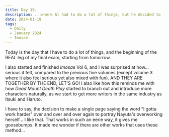 ```yaml
---
title: Day 19.
description: ...where Al had to do a lot of things, but he decided to finish Imosae instead.
date: 2024-01-19
tags: 
  - Daily
  - January 2024
  - Imosae
---
```


Today is the day that I have to do a lot of things, and the beginning of the REAL leg of my final exam, starting from tomorrow.

I also started and finished *Imosae* Vol 6, and I was surprised at how... serious it felt, compared to the previous five volumes (except volume 3 where it also feel serious yet also mixed with fun). AND THEY ARE TOGETHER BY THE END, LET'S GO! I also like how this reminds me with how *Dead Mount Death Play* started to branch out and introduce more characters naturally, as we start to get more writers in the same industry as Itsuki and Haruto.

I have to say, the decision to make a single page saying the word "I gotta work harder" over and over and over again to portray Nayuta's overworking herself... I like that. That works in such an eerie way, it gives me goosebumps. It made me wonder if there are other works that uses these method...